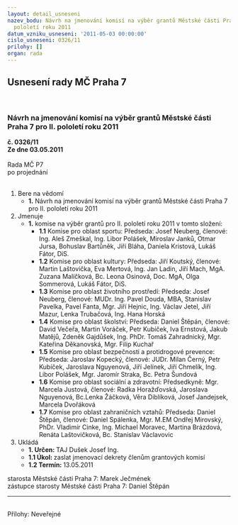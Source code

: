 ```yaml
---
layout: detail_usneseni
nazev_bodu: Návrh na jmenování komisí na výběr grantů Městské části Praha 7 pro II.
  pololetí roku 2011
datum_vzniku_usneseni: '2011-05-03 00:00:00'
cislo_usneseni: 0326/11
prilohy: []
organ: rada
---
```

<div id="ucUsn_pList" class="usn">
	<span><h2>Usnesení rady MČ Praha 7 </h2>
<br></span><div class="standBody">
<span><h3>Návrh na jmenování komisí na výběr grantů Městské části Praha 7 pro II. pololetí roku 2011</h3></span><div class="center">
		<strong>č. 0326/11</strong><br>
	</div>
<div class="center">
		<strong>Ze dne 03.05.2011</strong><br><br>
	</div>Rada MČ P7<br> po projednání<br><br><ol>
<li>Bere na vědomí<ul><li>
<strong>1.</strong> Návrh na jmenování komisí na výběr grantů Městské části Praha 7 pro II. pololetí roku 2011</li></ul>
</li>
<li>Jmenuje<ul><li>
<strong>1.</strong> komise na výběr grantů pro II. pololetí roku 2011 v tomto složení:<ul>
<li>
<strong>1.1</strong> Komise pro oblast sportu: Předseda: Josef Neuberg, členové: Ing. Aleš Zmeškal, Ing. Libor Polášek, Miroslav Janků, Otmar Jursa, Bohuslav Bartůněk, Jiří Bláha, Daniela Kristová, Lukáš Fátor, DiS.</li>
<li>
<strong>1.2</strong> Komise pro oblast kultury: Předseda: Jiří Koutský, členové: Martin Laštovička, Eva Mertová, Ing. Jan Ladin, Jiří Mach, MgA. Zuzana Malíčková, Bc. Leona Osinová, Doc. MgA, Olga Sommerová, Lukáš Fátor, DiS.</li>
<li>
<strong>1.3</strong> Komise pro oblast životního prostředí: Předseda: Josef Neuberg, členové: MUDr. Ing. Pavel Douda, MBA, Stanislav Pavelka, Pavel Fanta, Mgr. Jiří Hejnic, Ing. Václav Jetel, Jiří Mazur, Lenka Trubačová, Ing. Hana Horská</li>
<li>
<strong>1.4</strong> Komise pro oblast školství: Předseda: Daniel Štěpán, členové: David Večeřa, Martin Voráček, Petr Kubíček, Iva Ernstová, Jakub Matějů, Zdeněk Gajdůšek,  Ing. PhDr. Tomáš Zahradnický, Mgr. Kateřina Děkanovská, Mgr. Filip Kuchař</li>
<li>
<strong>1.5</strong> Komise pro oblast bezpečnosti a protidrogové prevence: Předseda: Jaroslav Kopecký, členové: JUDr. Milan Černý, Petr Kubíček, Jaroslava Nguyenová, Jiří Jelínek, Jiří Chmelík, Ing. Libor Polášek, Mgr. Jaromír Straka, Bc. Petra Šundová</li>
<li>
<strong>1.6</strong> Komise pro oblast sociální a zdravotní: Předsedkyně: Mgr. Marcela Justová, členové: Radka Horažďovská, Jaroslava Nguyenová, Bc.Lenka Žáčková, Věra Diblíková, Josef Jandejsek, Marcela Dvořáková </li>
<li>
<strong>1.7</strong> Komise pro oblast zahraničních vztahů: Předseda: Daniel Štěpán, členové: Daniel Spálenka, Mgr. M.EM Ondřej Mirovský, PhDr. Vladimír Cinke, Ing. Michael Moravec, Martina Brázdová, Renáta Laštovičková, Bc. Stanislav Václavovic</li>
</ul>
</li></ul>
</li>
<li>Ukládá<ul>
<li>
<strong>1. Určen: </strong>TAJ Dušek Josef Ing.</li>
<li>
<strong>1.1 Úkol: </strong>zaslat jmenovací dekrety členům grantových komisí</li>
<li>
<strong>1.2 Termín: </strong>13.05.2011</li>
</ul>
</li>
</ol>starosta Městské části Praha 7: Marek Ječmének<br>zástupce starosty Městské části Praha 7: Daniel Štěpán <hr>
<br>Přílohy: Neveřejné</div>
</div>
